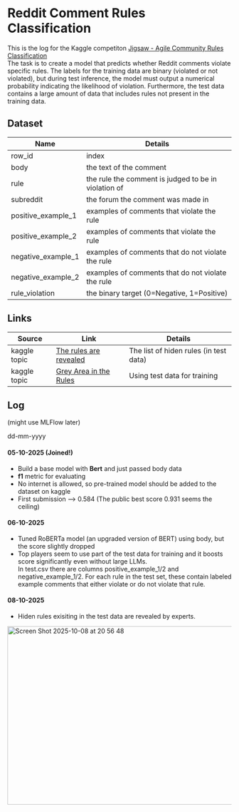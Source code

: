 # Reddit Comment Rules Classification
This is the log for the Kaggle competiton [Jigsaw - Agile Community Rules Classification](https://www.kaggle.com/competitions/jigsaw-agile-community-rules) <br>
The task is to create a model that predicts whether Reddit comments violate specific rules. The labels for the training data are binary (violated or not violated), but during test inference, the model must output a numerical probability indicating the likelihood of violation.
Furthermore, the test data contains a large amount of data that includes rules not present in the training data.


## Dataset
| Name | Details |
| --- | --- | 
| row_id | index |
| body | the text of the comment |
| rule | the rule the comment is judged to be in violation of |
| subreddit	| the forum the comment was made in |
| positive_example_1 | examples of comments that violate the rule |
| positive_example_2 | examples of comments that violate the rule |
| negative_example_1 | examples of comments that do not violate the rule |
| negative_example_2 | examples of comments that do not violate the rule |
| rule_violation | the binary target (0=Negative, 1=Positive)

<!-- ## Result

| notebook| score | details |
| --- | --- | --- |
| 01 | doing | --- |  -->

<!-- ## Paper
| No. | Status | Name | Detail | Date | Url |
| --- | --- | --- | --- | --- | --- | 
| 01 | doing | --- | --- | --- | --- | -->

## Links
| Source | Link | Details | 
| --- | --- | --- | 
| kaggle topic | [The rules are revealed](https://www.kaggle.com/competitions/jigsaw-agile-community-rules/discussion/607941) | The list of hiden rules (in test data) |
| kaggle topic | [Grey Area in the Rules](https://www.kaggle.com/competitions/jigsaw-agile-community-rules/discussion/598099#3267150) | Using test data for training | 


## Log 
(might use MLFlow later)

dd-mm-yyyy
#### 05-10-2025 (Joined!)
- Build a base model with <b>Bert</b> and just passed body data
- <b>f1</b> metric for evaluating
- No internet is allowed, so pre-trained model should be added to the dataset on kaggle
- First submission --> 0.584 (The public best score 0.931 seems the ceiling)

#### 06-10-2025
- Tuned RoBERTa model (an upgraded version of BERT) using body, but the score slightly dropped
- Top players seem to use part of the test data for training and it boosts score significantly even without large LLMs. <br>
In test.csv there are columns positive_example_1/2 and negative_example_1/2.
For each rule in the test set, these contain labeled example comments that either violate or do not violate that rule.

#### 08-10-2025
- Hiden rules exisiting in the test data are revealed by experts.
<img width="700" height="400" alt="Screen Shot 2025-10-08 at 20 56 48" src="https://github.com/user-attachments/assets/737170d2-f344-46fc-bf3c-7a7aac0ae1b0" />

  

